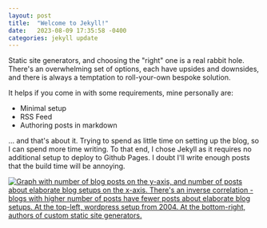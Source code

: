 ```yaml
---
layout: post
title:  "Welcome to Jekyll!"
date:   2023-08-09 17:35:58 -0400
categories: jekyll update
---
```

Static site generators, and choosing the "right" one is a real rabbit hole. There's an overwhelming 
set of options, each have upsides and downsides, and there is always a temptation to roll-your-own 
bespoke solution.

It helps if you come in with some requirements, mine personally are:

* Minimal setup
* RSS Feed
* Authoring posts in markdown

... and that's about it. Trying to spend as little time on setting up the blog, so I can spend more 
time writing. To that end, I chose Jekyll as it requires no additional setup to deploy to Github 
Pages. I doubt I'll write enough posts that the build time will be annoying.

[![Graph with number of blog posts on the y-axis, and number of posts about elaborate blog setups on the x-axis. There's an inverse correlation - blogs with higher number of posts have fewer posts about elaborate blog setups. At the top-left, wordpress setup from 2004. At the bottom-right, authors of custom static site generators.](https://rakhim.org/images/honestly-undefined/blogging.jpg)](https://rakhim.org/honestly-undefined/19/)
